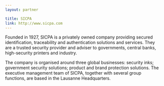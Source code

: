 ```yaml
---
layout: partner

title: SICPA
link: http://www.sicpa.com
---
```


Founded in 1927, SICPA is a privately owned company providing secured identification, traceability and authentication solutions and services. They are a trusted security provider and adviser to governments, central banks, high-security printers and industry.

The company is organised around three global businesses: security inks; government security solutions; product and brand protection solutions. The executive management team of SICPA, together with several group functions, are based in the Lausanne Headquarters.

